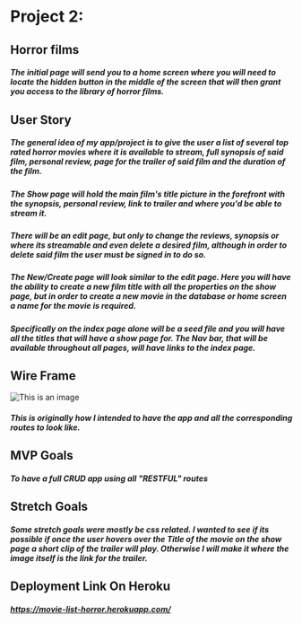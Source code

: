 # Project 2:
## Horror films

##### The initial page will send you to a home screen where you will need to locate the hidden button in the middle of the screen that will then grant you access to the library of horror films.

## User Story

##### The general idea of my app/project is to give the user a list of several top rated horror movies where it is available to stream, full synopsis of said film, personal review, page for the trailer of said film and the duration of the film.
##### The Show page will hold the main film's title picture in the forefront with the synopsis, personal review, link to trailer and where you'd be able to stream it.
##### There will be an edit page, but only to change the reviews, synopsis or where its streamable and even delete a desired film, although in order to delete said film the user must be signed in to do so.
##### The New/Create page will look similar to the edit page. Here you will have the ability to create a new film title with all the properties on the show page, but in order to create a new movie in the database or home screen a name for the movie is required.
##### Specifically on the index page alone will be a seed file and you will have all the titles that will have a show page for. The Nav bar, that will be available throughout all pages, will have links to the index page.


## Wire Frame
![This is an image](https://media.git.generalassemb.ly/user/39136/files/48ea4a80-7210-11ec-8d38-6dcd44c5c39d)
##### This is originally how I intended to have the app and all the corresponding routes to look like.

## MVP Goals
##### To have a full CRUD app using all "RESTFUL" routes


## Stretch Goals
##### Some stretch goals were mostly be css related. I wanted to see if its possible if once the user hovers over the Title of the movie on the show page a short clip of the trailer will play. Otherwise I will make it where the image itself is the link for the trailer.

## Deployment Link On Heroku

##### https://movie-list-horror.herokuapp.com/
